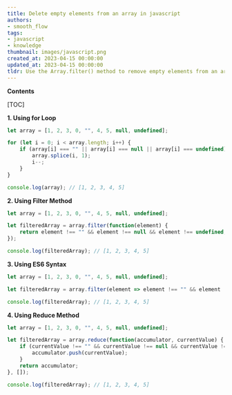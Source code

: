 ```yaml
---
title: Delete empty elements from an array in javascript
authors:
- smooth_flow
tags:
- javascript
- knowledge
thumbnail: images/javascript.png
created_at: 2023-04-15 00:00:00
updated_at: 2023-04-15 00:00:00
tldr: Use the Array.filter() method to remove empty elements from an array in Javascript.
---
```


**Contents**

[TOC]

**1. Using for Loop**

```javascript
let array = [1, 2, 3, 0, "", 4, 5, null, undefined];

for (let i = 0; i < array.length; i++) {
    if (array[i] === "" || array[i] === null || array[i] === undefined) {
        array.splice(i, 1);
        i--;
    }
}

console.log(array); // [1, 2, 3, 4, 5]
```

**2. Using Filter Method**

```javascript
let array = [1, 2, 3, 0, "", 4, 5, null, undefined];

let filteredArray = array.filter(function(element) {
    return element !== "" && element !== null && element !== undefined;
});

console.log(filteredArray); // [1, 2, 3, 4, 5]
```

**3. Using ES6 Syntax**

```javascript
let array = [1, 2, 3, 0, "", 4, 5, null, undefined];

let filteredArray = array.filter(element => element !== "" && element !== null && element !== undefined);

console.log(filteredArray); // [1, 2, 3, 4, 5]
```

**4. Using Reduce Method**

```javascript
let array = [1, 2, 3, 0, "", 4, 5, null, undefined];

let filteredArray = array.reduce(function(accumulator, currentValue) {
    if (currentValue !== "" && currentValue !== null && currentValue !== undefined) {
        accumulator.push(currentValue);
    }
    return accumulator;
}, []);

console.log(filteredArray); // [1, 2, 3, 4, 5]
```
